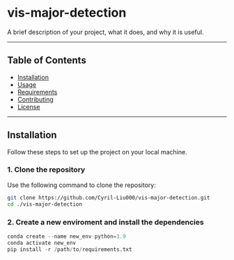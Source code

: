 # vis-major-detection

A brief description of your project, what it does, and why it is useful.

---

## Table of Contents

- [Installation](#installation)
- [Usage](#usage)
- [Requirements](#requirements)
- [Contributing](#contributing)
- [License](#license)

---

## Installation

Follow these steps to set up the project on your local machine.

### 1. Clone the repository
Use the following command to clone the repository:
```bash
git clone https://github.com/Cyril-Liu000/vis-major-detection.git
cd ./vis-major-detection
```
### 2. Create a new enviroment and install the dependencies
```python
conda create --name new_env python=3.9
conda activate new_env
pip install -r /path/to/requirements.txt
```

